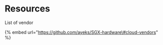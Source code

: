 # Resources

List of vendor 

{% embed url="https://github.com/ayeks/SGX-hardware\#cloud-vendors" %}



